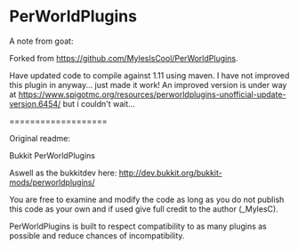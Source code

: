 PerWorldPlugins
===============
A note from goat:

Forked from https://github.com/MylesIsCool/PerWorldPlugins.

Have updated code to compile against 1.11 using maven. 
I have not improved this plugin in anyway... just made it work!
An improved version is under way at https://www.spigotmc.org/resources/perworldplugins-unofficial-update-version.6454/
but i couldn't wait...

===================

Original readme:

Bukkit PerWorldPlugins

Aswell as the bukkitdev here: http://dev.bukkit.org/bukkit-mods/perworldplugins/

You are free to examine and modify the code as long as you do not publish this code as your own and if used give full credit to the author (_MylesC).

PerWorldPlugins is built to respect compatibility to as many plugins as possible and reduce chances of incompatibility.
